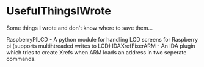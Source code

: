 # UsefulThingsIWrote
Some things I wrote and don't know where to save them...

RaspberryPILCD - A python module for handling LCD screens for Raspberry pi (supports multihtreaded writes to LCD)
IDAXrefFixerARM - An IDA plugin which tries to create Xrefs when ARM loads an address in two seperate commands.
